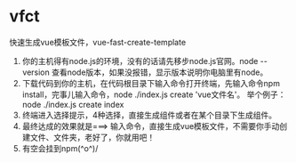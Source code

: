 # vfct
快速生成vue模板文件，vue-fast-create-template
1. 你的主机得有node.js的环境，没有的话请先移步node.js官网。node --version 查看node版本，如果没报错，显示版本说明你电脑里有node。
2. 下载代码到你的主机，在代码根目录下输入命令打开终端，先输入命令npm install，完事儿输入命令，node ./index.js create 'vue文件名'。
   举个例子：node ./index.js create index
3. 终端进入选择提示，4种选择，直接生成组件或者在某个目录下生成组件。
4. 最终达成的效果就是===> 输入命令，直接生成vue模板文件，不需要你手动创建文件、文件夹，老好了，你就用吧！
5. 有空会挂到npm\(^o^)/
